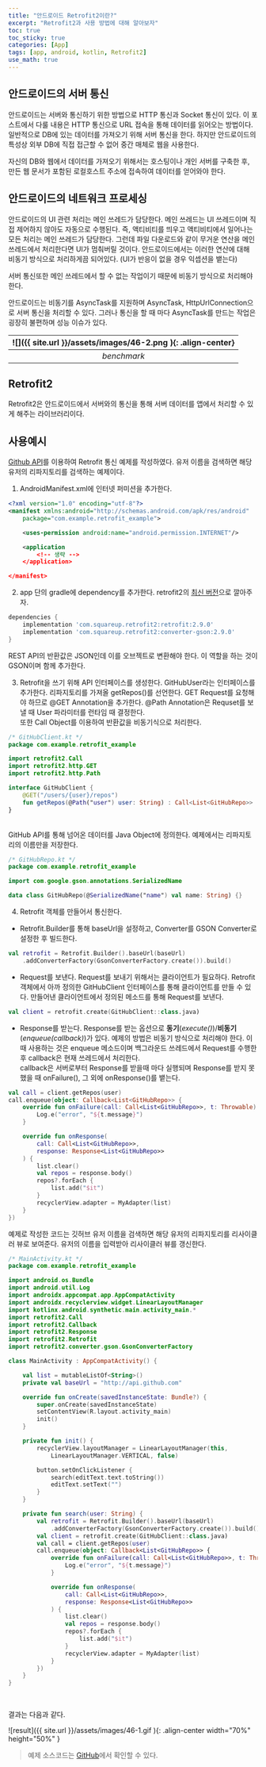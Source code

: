 ```yaml
---
title: "안드로이드 Retrofit2이란?"
excerpt: "Retrofit2과 사용 방법에 대해 알아보자"
toc: true
toc_sticky: true
categories: [App]
tags: [app, android, kotlin, Retrofit2]
use_math: true
---
```


## 안드로이드의 서버 통신
안드로이드는 서버와 통신하기 위한 방법으로 HTTP 통신과 Socket 통신이 있다. 이 포스트에서 다룰 내용은 HTTP 통신으로 URL 접속을 통해 데이터를 읽어오는 방법이다. 일반적으로 DB에 있는 데이터를 가져오기 위해 서버 통신을 한다. 하지만 안드로이드의 특성상 외부 DB에 직접 접근할 수 없어 중간 매체로 웹을 사용한다.  

자신의 DB와 웹에서 데이터를 가져오기 위해서는 호스팅이나 개인 서버를 구축한 후, 만든 웹 문서가 포함된 로컬호스트 주소에 접속하여 데이터를 얻어와야 한다.

## 안드로이드의 네트워크 프로세싱
안드로이드의 UI 관련 처리는 메인 쓰레드가 담당한다. 메인 쓰레드는 UI 쓰레드이며 직접 제어하지 않아도 자동으로 수행된다. 즉, 액티비티를 띄우고 액티비티에서 일어나는 모든 처리는 메인 쓰레드가 담당한다. 그런데 파일 다운로드와 같이 무거운 연산을 메인 쓰레드에서 처리한다면 UI가 멈춰버릴 것이다. 안드로이드에서는 이러한 연산에 대해 비동기 방식으로 처리하게끔 되어있다. (UI가 반응이 없을 경우 익셉션을 뱉는다)  

서버 통신또한 메인 쓰레드에서 할 수 없는 작업이기 때문에 비동기 방식으로 처리해야 한다.

안드로이드는 비동기를 AsyncTask를 지원하며 AsyncTask, HttpUrlConnection으로 서버 통신을 처리할 수 있다. 그러나 통신을 할 때 마다 AsyncTask를 만드는 작업은 굉장히 불편하며 성능 이슈가 있다.

| ![]({{ site.url }}/assets/images/46-2.png ){: .align-center} |
|:--:|
| *benchmark* |

## Retrofit2
Retrofit2은 안드로이드에서 서버와의 통신을 통해 서버 데이터를 앱에서 처리할 수 있게 해주는 라이브러리이다. 

## 사용예시
[Github API](https://api.github.com/)를 이용하여 Retrofit 통신 예제를 작성하였다. 유저 이름을 검색하면 해당 유저의 리파지토리를 검색하는 예제이다.


1. AndroidManifest.xml에 인터넷 퍼미션을 추가한다.
```xml
<?xml version="1.0" encoding="utf-8"?>
<manifest xmlns:android="http://schemas.android.com/apk/res/android"
    package="com.example.retrofit_example">

    <uses-permission android:name="android.permission.INTERNET"/>

    <application
        <!-- 생략 -->
    </application>

</manifest>
```

2. app 단의 gradle에 dependency를 추가한다. retrofit2의 [최신 버전](https://github.com/square/retrofit/releases)으로 깔아주자.  

```gradle
dependencies {
    implementation 'com.squareup.retrofit2:retrofit:2.9.0'
    implementation 'com.squareup.retrofit2:converter-gson:2.9.0'
}
```

REST API의 반환값은 JSON인데 이를 오브젝트로 변환해야 한다. 이 역할을 하는 것이 GSON이며 함께 추가한다.

3. Retrofit을 쓰기 위해 API 인터페이스를 생성한다.
GitHubUser라는 인터페이스를 추가한다. 리파지토리를 가져올 getRepos()를 선언한다. GET Request를 요청해야 하므로 @GET Annotation을 추가한다. @Path Annotation은 Requset를 보낼 때 User 파라미터를 런타임 때 결정한다.  
또한 Call Object를 이용하여 반환값을 비동기식으로 처리한다.


```kotlin
/* GitHubClient.kt */
package com.example.retrofit_example

import retrofit2.Call
import retrofit2.http.GET
import retrofit2.http.Path

interface GitHubClient {
    @GET("/users/{user}/repos")
    fun getRepos(@Path("user") user: String) : Call<List<GitHubRepo>>
}
```

<br>
GitHub API를 통해 넘어온 데이터를 Java Object에 정의한다. 예제에서는 리파지토리의 이름만을 저장한다.

```kotlin
/* GitHubRepo.kt */
package com.example.retrofit_example

import com.google.gson.annotations.SerializedName

data class GitHubRepo(@SerializedName("name") val name: String) {}
```

4. Retrofit 객체를 만들어서 통신한다.
- Retrofit.Builder를 통해 baseUrl을 설정하고, Converter를 GSON Converter로 설정한 후 빌드한다.
```kotlin
val retrofit = Retrofit.Builder().baseUrl(baseUrl)
    .addConverterFactory(GsonConverterFactory.create()).build()
```

- Request를 보낸다.
Request를 보내기 위해서는 클라이언트가 필요하다. Retrofit 객체에서 아까 정의한 GitHubClient 인터페이스를 통해 클라이언트를 만들 수 있다. 만들어낸 클라이언트에서 정의된 메소드를 통해 Request를 보낸다.

```kotlin
val client = retrofit.create(GitHubClient::class.java)
```

- Response를 받는다.
Response를 받는 옵션으로 **동기**(*execute()*)/**비동기**(*enqueue(callback)*)가 있다. 예제의 방법은 비동기 방식으로 처리해야 한다. 이 때 사용하는 것은 enqueue 메소드이며 백그라운드 쓰레드에서 Request를 수행한 후 callback은 현재 쓰레드에서 처리한다.  
callback은 서버로부터 Response를 받을때 마다 실행되며 Response를 받지 못했을 때 onFailure(), 그 외에 onResponse()를 뱉는다.  

```kotlin
val call = client.getRepos(user)
call.enqueue(object: Callback<List<GitHubRepo>> {
    override fun onFailure(call: Call<List<GitHubRepo>>, t: Throwable) {
        Log.e("error", "${t.message}")
    }

    override fun onResponse(
        call: Call<List<GitHubRepo>>,
        response: Response<List<GitHubRepo>>
    ) {
        list.clear()
        val repos = response.body()
        repos?.forEach {
            list.add("$it")
        }
        recyclerView.adapter = MyAdapter(list)
    }
})
```

예제로 작성한 코드는 깃허브 유저 이름을 검색하면 해당 유저의 리파지토리를 리사이클러 뷰로 보여준다. 유저의 이름을 입력받아 리사이클러 뷰를 갱신한다.

```kotlin
/* MainActivity.kt */
package com.example.retrofit_example

import android.os.Bundle
import android.util.Log
import androidx.appcompat.app.AppCompatActivity
import androidx.recyclerview.widget.LinearLayoutManager
import kotlinx.android.synthetic.main.activity_main.*
import retrofit2.Call
import retrofit2.Callback
import retrofit2.Response
import retrofit2.Retrofit
import retrofit2.converter.gson.GsonConverterFactory

class MainActivity : AppCompatActivity() {

    val list = mutableListOf<String>()
    private val baseUrl = "http://api.github.com"

    override fun onCreate(savedInstanceState: Bundle?) {
        super.onCreate(savedInstanceState)
        setContentView(R.layout.activity_main)
        init()
    }

    private fun init() {
        recyclerView.layoutManager = LinearLayoutManager(this,
            LinearLayoutManager.VERTICAL, false)

        button.setOnClickListener {
            search(editText.text.toString())
            editText.setText("")
        }
    }

    private fun search(user: String) {
        val retrofit = Retrofit.Builder().baseUrl(baseUrl)
            .addConverterFactory(GsonConverterFactory.create()).build()
        val client = retrofit.create(GitHubClient::class.java)
        val call = client.getRepos(user)
        call.enqueue(object: Callback<List<GitHubRepo>> {
            override fun onFailure(call: Call<List<GitHubRepo>>, t: Throwable) {
                Log.e("error", "${t.message}")
            }

            override fun onResponse(
                call: Call<List<GitHubRepo>>,
                response: Response<List<GitHubRepo>>
            ) {
                list.clear()
                val repos = response.body()
                repos?.forEach {
                    list.add("$it")
                }
                recyclerView.adapter = MyAdapter(list)
            }
        })
    }
}
```

<br>

결과는 다음과 같다.

![result]({{ site.url }}/assets/images/46-1.gif ){: .align-center width="70%" height="50%" }

>예제 소스코드는 [GitHub](https://github.com/sys09270883/retrofit-example)에서 확인할 수 있다.


<br>